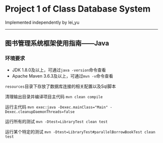 # Project 1 of Class Database System
Implemented independently by lei_yu

---------------
## 图书管理系统框架使用指南——Java

### 环境要求
- JDK 1.8.0及以上，可通过`java -version`命令查看
- Apache Maven 3.6.3及以上，可通过`mvn -v`命令查看

`resources`目录下存放了数据库连接的相关配置以及Sql脚本

清理输出目录并编译项目主代码
`mvn clean compile`

运行主代码
`mvn exec:java -Dexec.mainClass="Main" -Dexec.cleanupDaemonThreads=false`

运行所有的测试
`mvn -Dtest=LibraryTest clean test`

运行某个特定的测试
`mvn -Dtest=LibraryTest#parallelBorrowBookTest clean test`
